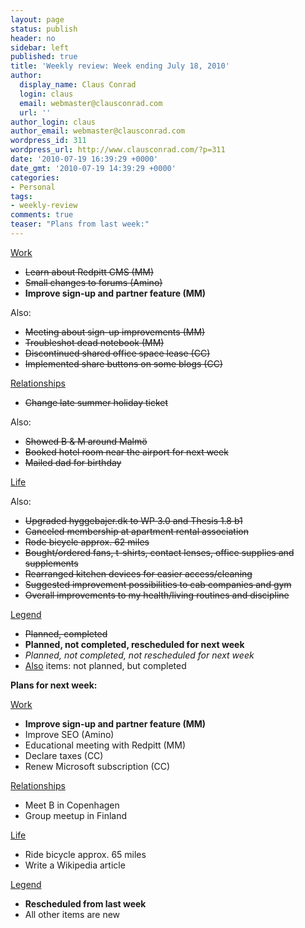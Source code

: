 ```yaml
---
layout: page
status: publish
header: no
sidebar: left
published: true
title: 'Weekly review: Week ending July 18, 2010'
author:
  display_name: Claus Conrad
  login: claus
  email: webmaster@clausconrad.com
  url: ''
author_login: claus
author_email: webmaster@clausconrad.com
wordpress_id: 311
wordpress_url: http://www.clausconrad.com/?p=311
date: '2010-07-19 16:39:29 +0000'
date_gmt: '2010-07-19 14:39:29 +0000'
categories:
- Personal
tags:
- weekly-review
comments: true
teaser: "Plans from last week:"
---
```

<u>Work</u>

*   <del>Learn about Redpitt CMS (MM)</del>
*   <del>Small changes to forums (Amino)</del>
*   **Improve sign-up and partner feature (MM)**

Also:

*   <del>Meeting about sign-up improvements (MM)</del>
*   <del>Troubleshot dead notebook (MM)</del>
*   <del>Discontinued shared office space lease (CC)</del>
*   <del>Implemented share buttons on some blogs (CC)</del>

<u>Relationships</u>

*   <del>Change late summer holiday ticket</del>

Also:

*   <del>Showed B & M around Malmö</del>
*   <del>Booked hotel room near the airport for next week</del>
*   <del>Mailed dad for birthday</del>

<u>Life</u>

Also:

*   <del>Upgraded hyggebajer.dk to WP 3.0 and Thesis 1.8 b1</del>
*   <del>Canceled membership at apartment rental association</del>
*   <del>Rode bicycle approx. 62 miles</del>
*   <del>Bought/ordered fans, t-shirts, contact lenses, office supplies and supplements</del>
*   <del>Rearranged kitchen devices for easier access/cleaning</del>
*   <del>Suggested improvement possibilities to cab companies and gym</del>
*   <del>Overall improvements to my health/living routines and discipline</del>

<u>Legend</u>

*   <del>Planned, completed</del>
*   **Planned, not completed, rescheduled for next week**
*   _Planned, not completed, not rescheduled for next week_
*   <u>Also</u> items: not planned, but completed

<a id="next-week"></a>**Plans for next week:**

<u>Work</u>

*   **Improve sign-up and partner feature (MM)**
*   Improve SEO (Amino)
*   Educational meeting with Redpitt (MM)
*   Declare taxes (CC)
*   Renew Microsoft subscription (CC)

<u>Relationships</u>

*   Meet B in Copenhagen
*   Group meetup in Finland

<u>Life</u>

*   Ride bicycle approx. 65 miles
*   Write a Wikipedia article

<u>Legend</u>

*   **Rescheduled from last week**
*   All other items are new
